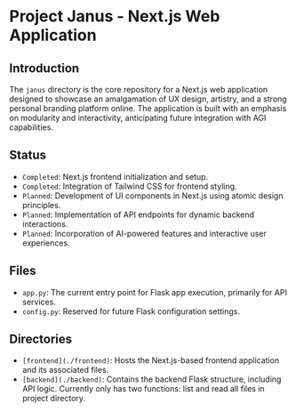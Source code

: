# Project Janus - Next.js Web Application

## Introduction
The `janus` directory is the core repository for a Next.js web application designed to showcase an amalgamation of UX design, artistry, and a strong personal branding platform online. The application is built with an emphasis on modularity and interactivity, anticipating future integration with AGI capabilities.

## Status
- `Completed`: Next.js frontend initialization and setup.
- `Completed`: Integration of Tailwind CSS for frontend styling.
- `Planned`: Development of UI components in Next.js using atomic design principles.
- `Planned`: Implementation of API endpoints for dynamic backend interactions.
- `Planned`: Incorporation of AI-powered features and interactive user experiences.

## Files
- `app.py`: The current entry point for Flask app execution, primarily for API services.
- `config.py`: Reserved for future Flask configuration settings.

## Directories
- `[frontend](./frontend)`: Hosts the Next.js-based frontend application and its associated files.
- `[backend](./backend)`: Contains the backend Flask structure, including API logic. Currently only has two functions: list and read all files in project directory.